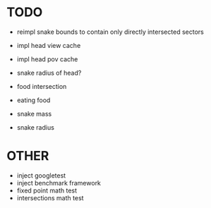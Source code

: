 TODO
====

- reimpl snake bounds to contain only directly intersected sectors
- impl head view cache
- impl head pov cache
- snake radius of head?

- food intersection
- eating food
- snake mass
- snake radius

OTHER
=====

- inject googletest
- inject benchmark framework
- fixed point math test
- intersections math test

